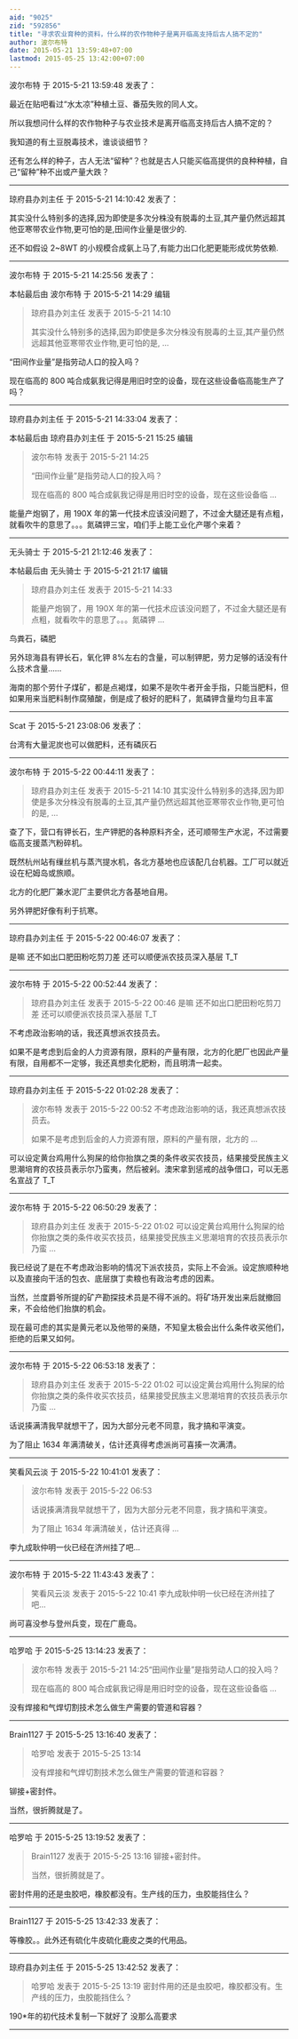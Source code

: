 ```yaml
---
aid: "9025"
zid: "592856"
title: "寻求农业育种的资料，什么样的农作物种子是离开临高支持后古人搞不定的"
author: 波尔布特
date: 2015-05-21 13:59:48+07:00
lastmod: 2015-05-25 13:42:00+07:00
---
```


波尔布特 于 2015-5-21 13:59:48 发表了：

最近在贴吧看过“水太凉”种植土豆、番茄失败的同人文。

所以我想问什么样的农作物种子与农业技术是离开临高支持后古人搞不定的？

我知道的有土豆脱毒技术，谁谈谈细节？

还有怎么样的种子，古人无法“留种”？也就是古人只能买临高提供的良种种植，自己“留种”种不出或产量大跌？

---

琼府县办刘主任 于 2015-5-21 14:10:42 发表了：

其实没什么特别多的选择,因为即使是多次分株没有脱毒的土豆,其产量仍然远超其他亚寒带农业作物,更可怕的是,田间作业量是很少的.

还不如假设 2~8WT 的小规模合成氨上马了,有能力出口化肥更能形成优势依赖.

---

波尔布特 于 2015-5-21 14:25:56 发表了：

本帖最后由 波尔布特 于 2015-5-21 14:29 编辑

> 琼府县办刘主任 发表于 2015-5-21 14:10
>
> 其实没什么特别多的选择,因为即使是多次分株没有脱毒的土豆,其产量仍然远超其他亚寒带农业作物,更可怕的是, ...

“田间作业量”是指劳动人口的投入吗？

现在临高的 800 吨合成氨我记得是用旧时空的设备，现在这些设备临高能生产了吗？

---

琼府县办刘主任 于 2015-5-21 14:33:04 发表了：

本帖最后由 琼府县办刘主任 于 2015-5-21 15:25 编辑

> 波尔布特 发表于 2015-5-21 14:25
>
> “田间作业量”是指劳动人口的投入吗？
>
> 现在临高的 800 吨合成氨我记得是用旧时空的设备，现在这些设备临 ...

能量产炮钢了，用 190X 年的第一代技术应该没问题了，不过金大腿还是有点粗，就看吹牛的意思了。。。氮磷钾三宝，咱们手上能工业化产哪个来着？

---

无头骑士 于 2015-5-21 21:12:46 发表了：

本帖最后由 无头骑士 于 2015-5-21 21:17 编辑

> 琼府县办刘主任 发表于 2015-5-21 14:33
>
> 能量产炮钢了，用 190X 年的第一代技术应该没问题了，不过金大腿还是有点粗，就看吹牛的意思了。。。氮磷钾 ...

鸟粪石，磷肥

另外琼海县有钾长石，氧化钾 8%左右的含量，可以制钾肥，劳力足够的话没有什么技术含量……

海南的那个劳什子煤矿，都是点褐煤，如果不是吹牛者开金手指，只能当肥料，但如果用来当肥料制作腐殖酸，倒是成了极好的肥料了，氮磷钾含量均匀且丰富

---

Scat 于 2015-5-21 23:08:06 发表了：

台湾有大量泥炭也可以做肥料，还有磷灰石

---

波尔布特 于 2015-5-22 00:44:11 发表了：

> 琼府县办刘主任 发表于 2015-5-21 14:10 其实没什么特别多的选择,因为即使是多次分株没有脱毒的土豆,其产量仍然远超其他亚寒带农业作物,更可怕的是, ...

查了下，营口有钾长石，生产钾肥的各种原料齐全，还可顺带生产水泥，不过需要临高支援蒸汽粉碎机。

既然杭州站有缫丝机与蒸汽提水机，各北方基地也应该配几台机器。工厂可以就近设在杞姆岛或旅顺。

北方的化肥厂兼水泥厂主要供北方各基地自用。

另外钾肥好像有利于抗寒。

---

琼府县办刘主任 于 2015-5-22 00:46:07 发表了：

是嘛 还不如出口肥田粉吃剪刀差 还可以顺便派农技员深入基层 T_T

---

波尔布特 于 2015-5-22 00:52:44 发表了：

> 琼府县办刘主任 发表于 2015-5-22 00:46 是嘛 还不如出口肥田粉吃剪刀差 还可以顺便派农技员深入基层 T_T

不考虑政治影响的话，我还真想派农技员去。

如果不是考虑到后金的人力资源有限，原料的产量有限，北方的化肥厂也因此产量有限，自用都不一定够，我还真想卖化肥粉，而且明清一起卖。

---

琼府县办刘主任 于 2015-5-22 01:02:28 发表了：

> 波尔布特 发表于 2015-5-22 00:52 不考虑政治影响的话，我还真想派农技员去。
>
> 如果不是考虑到后金的人力资源有限，原料的产量有限，北方的 ...

可以设定黄台鸡用什么狗屎的给你抬旗之类的条件收买农技员，结果接受民族主义思潮培育的农技员表示尔乃蛮夷，然后被剁。澳宋拿到惩戒的战争借口，可以无恶名宣战了 T_T

---

波尔布特 于 2015-5-22 06:50:29 发表了：

> 琼府县办刘主任 发表于 2015-5-22 01:02 可以设定黄台鸡用什么狗屎的给你抬旗之类的条件收买农技员，结果接受民族主义思潮培育的农技员表示尔乃蛮 ...

我已经说了是在不考虑政治影响的情况下派农技员，实际上不会派。设定旅顺种地以及直接向干活的包衣、底层旗丁卖粮也有政治考虑的因素。

当然，兰度爵爷所提的矿产勘探技术员是不得不派的。将矿场开发出来后就撤回来，不会给他们抬旗的机会。

现在最可虑的其实是黄元老以及他带的亲随，不知皇太极会出什么条件收买他们，拒绝的后果又如何。

---

波尔布特 于 2015-5-22 06:53:18 发表了：

> 琼府县办刘主任 发表于 2015-5-22 01:02 可以设定黄台鸡用什么狗屎的给你抬旗之类的条件收买农技员，结果接受民族主义思潮培育的农技员表示尔乃蛮 ...

话说揍满清我早就想干了，因为大部分元老不同意，我才搞和平演变。

为了阻止 1634 年满清破关，估计还真得考虑派尚可喜揍一次满清。

---

笑看风云淡 于 2015-5-22 10:41:01 发表了：

> 波尔布特 发表于 2015-5-22 06:53
>
> 话说揍满清我早就想干了，因为大部分元老不同意，我才搞和平演变。
>
> 为了阻止 1634 年满清破关，估计还真得 ...

李九成耿仲明一伙已经在济州挂了吧...

---

波尔布特 于 2015-5-22 11:43:43 发表了：

> 笑看风云淡 发表于 2015-5-22 10:41 李九成耿仲明一伙已经在济州挂了吧...

尚可喜没参与登州兵变，现在广鹿岛。

---

哈罗哈 于 2015-5-25 13:14:23 发表了：

> 波尔布特 发表于 2015-5-21 14:25“田间作业量”是指劳动人口的投入吗？
>
> 现在临高的 800 吨合成氨我记得是用旧时空的设备，现在这些设备临 ...

没有焊接和气焊切割技术怎么做生产需要的管道和容器？

---

Brain1127 于 2015-5-25 13:16:40 发表了：

> 哈罗哈 发表于 2015-5-25 13:14
>
> 没有焊接和气焊切割技术怎么做生产需要的管道和容器？

铆接+密封件。

当然，很折腾就是了。

---

哈罗哈 于 2015-5-25 13:19:52 发表了：

> Brain1127 发表于 2015-5-25 13:16 铆接+密封件。
>
> 当然，很折腾就是了。

密封件用的还是虫胶吧，橡胶都没有。生产线的压力，虫胶能挡住么？

---

Brain1127 于 2015-5-25 13:42:33 发表了：

等橡胶。。此外还有硫化牛皮硫化鹿皮之类的代用品。

---

琼府县办刘主任 于 2015-5-25 13:42:52 发表了：

> 哈罗哈 发表于 2015-5-25 13:19 密封件用的还是虫胶吧，橡胶都没有。生产线的压力，虫胶能挡住么？

190\*年的初代技术复制一下就好了 没那么高要求

---
